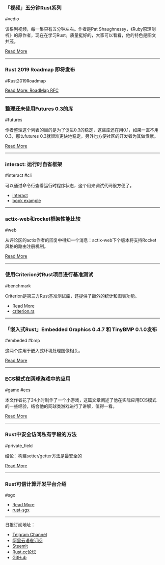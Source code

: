 ### 「视频」五分钟Rust系列

#vedio

该系列视频，每一集只有五分钟左右。作者是Pat Shaughnessy，《Ruby原理剖析》的原作者，现在在学习Rust。质量挺好的，大家可以看看，他的特色是图文并茂。

[Read More](https://www.youtube.com/channel/UCVgTakRms47ldJIb05JFkQw)

---

### Rust 2019 Roadmap 即将发布

#Rust2019Roadmap

[Read More: RoadMap RFC](https://github.com/rust-lang/rfcs/pull/2657)

---

### 整理还未使用Futures 0.3的库

#futures

作者整理这个列表的目的是为了促进0.3的稳定，这些库还在用0.1，如果一直不用0.3，那么futures 0.3就很难更快地稳定。另外也方便社区的开发者为其做贡献。

[Read More](https://www.reddit.com/r/rust/comments/aygqrg/libraries_missing_for_futures_03/)

---

### interact: 运行时自省框架

#interact #cli

可以通过命令行查看运行时程序状态，这个用来调试代码很方便了。

- [interact](https://github.com/interact-rs/interact)
- [book example](https://interact-rs.github.io/interact/book/examples/actix.html)

---

### actix-web和rocket框架性能比较

#web

从评论区的actix作者的回复中得知一个消息：actix-web下个版本将支持Rocket风格的路由注册机制。

[Read More](https://www.reddit.com/r/rust/comments/aybr4e/rocket_and_actix_web_benchmark/)

---

### 使用Criterion对Rust项目进行基准测试

#benchmark

Criterion是第三方Rust基准测试库，还提供了额外的统计和图表功能。

- [Read More](https://medium.com/@yamafaktory/rust-benchmarking-with-criterion-on-travis-ci-%EF%B8%8F-8b54d321e05)
- [criterion.rs](https://github.com/bheisler/criterion.rs)

---

### 「嵌入式Rust」Embedded Graphics 0.4.7 和 TinyBMP 0.1.0发布

#embeded #bmp

这两个库用于嵌入式环境处理图像相关。

[Read More](https://wapl.es/rust/2019/03/04/embedded-graphics-0.4.7-bmp-support.html)

---

### ECS模式在网球游戏中的应用

#game #ecs

本文作者花了24小时制作了一个小游戏，这篇文章阐述了他在实际应用ECS模式的一些经验，结合他的网球类游戏进行了讲解，值得一看。

[Read More](http://iolivia.me/posts/entity-component-system-explained/)

---

### Rust中安全访问私有字段的方法

#private_field

结论：构建setter/getter方法是最安全的

[Read More](https://blog.knoldus.com/safe-way-to-access-private-fields-in-rust/)

---

### Rust可信计算开发平台介绍

#sgx

- [Read More](https://edp.fortanix.com/)
- [rust-sgx](https://github.com/fortanix/rust-sgx)

---

日报订阅地址：

- [Telgram Channel](https://t.me/rust_daily_news )
- [阿里云语雀订阅](https://www.yuque.com/chaosbot/rustnews)
- [Steemit](https://steemit.com/@blackanger)
- [Rust.cc论坛](https://rust.cc)
- [GitHub](https://github.com/RustStudy/rust_daily_news)